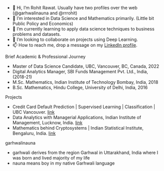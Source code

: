 - 👋 Hi, I’m Rohit Rawat. Usually have two profiles over the web (@garhwalinauna and @rrrohit)
- 👀 I’m interested in Data Science and Mathematics primarily. (Little bit Public Policy and Economics)
- 🌱 I’m currently learning to apply data science techniques to business problems and datasets.
- 💞️ I’m looking to collaborate on projects using Deep Learning.
- 📫 How to reach me, drop a message on my [LinkedIn profile](https://www.linkedin.com/in/rohit-rawat-68778a8b/).

Brief Academic & Professional Journey
- Master of Data Science Candidate, UBC, Vancouver, BC, Canada, 2022
- Digital Analytics Manager, SBI Funds Management Pvt. Ltd., India, (2018-21)
- M.Sc. Mathematics, Indian Institute of Technology Bombay, India, 2018
- B.Sc. Mathematics, Hindu College, University of Delhi, India, 2016




Projects
- Credit Card Default Prediction | Supervised Learning | Classification | UBC Vancouver. [link](https://github.com/garhwalinauna/Credit-Card-Default-Prediction)
- Data Analytics with Managerial Applications, Indian Institute of Management, Lucknow, India. [link](https://github.com/garhwalinauna/analytics-internship-iiml)
- Mathematics behind Cryptosystems | Indian Statistical Institute, Bengaluru, India.  [link](https://github.com/garhwalinauna/cryptography-isib)

garhwalinauna
- garhwali derives from the region Garhwal in Uttarakhand, India where I was born and lived majority of my life
- nauna means boy in my native Garhwali language

<!---
garhwalinauna/garhwalinauna is a ✨ special ✨ repository because its `README.md` (this file) appears on your GitHub profile.
You can click the Preview link to take a look at your changes.
--->
